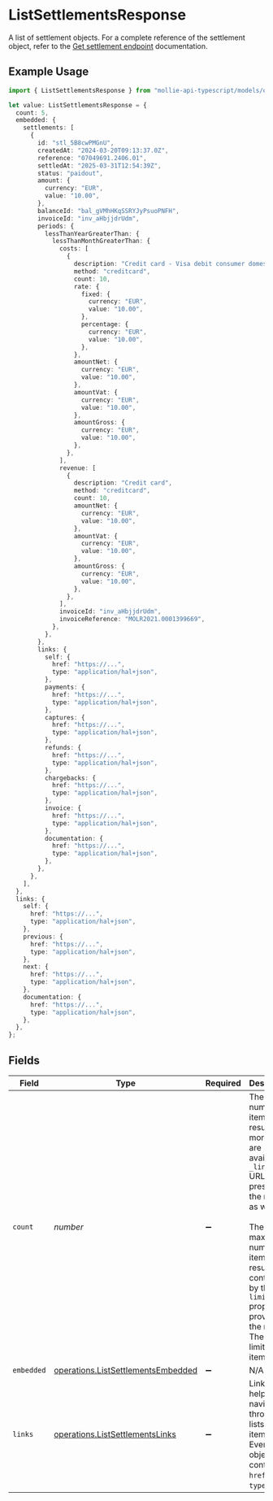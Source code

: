 # ListSettlementsResponse

A list of settlement objects. For a complete reference of the settlement object, refer to the [Get settlement endpoint](get-settlement) documentation.

## Example Usage

```typescript
import { ListSettlementsResponse } from "mollie-api-typescript/models/operations";

let value: ListSettlementsResponse = {
  count: 5,
  embedded: {
    settlements: [
      {
        id: "stl_5B8cwPMGnU",
        createdAt: "2024-03-20T09:13:37.0Z",
        reference: "07049691.2406.01",
        settledAt: "2025-03-31T12:54:39Z",
        status: "paidout",
        amount: {
          currency: "EUR",
          value: "10.00",
        },
        balanceId: "bal_gVMhHKqSSRYJyPsuoPNFH",
        invoiceId: "inv_aHbjjdrUdm",
        periods: {
          lessThanYearGreaterThan: {
            lessThanMonthGreaterThan: {
              costs: [
                {
                  description: "Credit card - Visa debit consumer domestic",
                  method: "creditcard",
                  count: 10,
                  rate: {
                    fixed: {
                      currency: "EUR",
                      value: "10.00",
                    },
                    percentage: {
                      currency: "EUR",
                      value: "10.00",
                    },
                  },
                  amountNet: {
                    currency: "EUR",
                    value: "10.00",
                  },
                  amountVat: {
                    currency: "EUR",
                    value: "10.00",
                  },
                  amountGross: {
                    currency: "EUR",
                    value: "10.00",
                  },
                },
              ],
              revenue: [
                {
                  description: "Credit card",
                  method: "creditcard",
                  count: 10,
                  amountNet: {
                    currency: "EUR",
                    value: "10.00",
                  },
                  amountVat: {
                    currency: "EUR",
                    value: "10.00",
                  },
                  amountGross: {
                    currency: "EUR",
                    value: "10.00",
                  },
                },
              ],
              invoiceId: "inv_aHbjjdrUdm",
              invoiceReference: "MOLR2021.0001399669",
            },
          },
        },
        links: {
          self: {
            href: "https://...",
            type: "application/hal+json",
          },
          payments: {
            href: "https://...",
            type: "application/hal+json",
          },
          captures: {
            href: "https://...",
            type: "application/hal+json",
          },
          refunds: {
            href: "https://...",
            type: "application/hal+json",
          },
          chargebacks: {
            href: "https://...",
            type: "application/hal+json",
          },
          invoice: {
            href: "https://...",
            type: "application/hal+json",
          },
          documentation: {
            href: "https://...",
            type: "application/hal+json",
          },
        },
      },
    ],
  },
  links: {
    self: {
      href: "https://...",
      type: "application/hal+json",
    },
    previous: {
      href: "https://...",
      type: "application/hal+json",
    },
    next: {
      href: "https://...",
      type: "application/hal+json",
    },
    documentation: {
      href: "https://...",
      type: "application/hal+json",
    },
  },
};
```

## Fields

| Field                                                                                                                                                                                                                                                                     | Type                                                                                                                                                                                                                                                                      | Required                                                                                                                                                                                                                                                                  | Description                                                                                                                                                                                                                                                               | Example                                                                                                                                                                                                                                                                   |
| ------------------------------------------------------------------------------------------------------------------------------------------------------------------------------------------------------------------------------------------------------------------------- | ------------------------------------------------------------------------------------------------------------------------------------------------------------------------------------------------------------------------------------------------------------------------- | ------------------------------------------------------------------------------------------------------------------------------------------------------------------------------------------------------------------------------------------------------------------------- | ------------------------------------------------------------------------------------------------------------------------------------------------------------------------------------------------------------------------------------------------------------------------- | ------------------------------------------------------------------------------------------------------------------------------------------------------------------------------------------------------------------------------------------------------------------------- |
| `count`                                                                                                                                                                                                                                                                   | *number*                                                                                                                                                                                                                                                                  | :heavy_minus_sign:                                                                                                                                                                                                                                                        | The number of items in this result set. If more items are available, a `_links.next` URL will be present in the result as well.<br/><br/>The maximum number of items per result set is controlled by the `limit` property provided in the request. The default limit is 50 items. | 5                                                                                                                                                                                                                                                                         |
| `embedded`                                                                                                                                                                                                                                                                | [operations.ListSettlementsEmbedded](../../models/operations/listsettlementsembedded.md)                                                                                                                                                                                  | :heavy_minus_sign:                                                                                                                                                                                                                                                        | N/A                                                                                                                                                                                                                                                                       |                                                                                                                                                                                                                                                                           |
| `links`                                                                                                                                                                                                                                                                   | [operations.ListSettlementsLinks](../../models/operations/listsettlementslinks.md)                                                                                                                                                                                        | :heavy_minus_sign:                                                                                                                                                                                                                                                        | Links to help navigate through the lists of items. Every URL object will contain an `href` and a `type` field.                                                                                                                                                            |                                                                                                                                                                                                                                                                           |